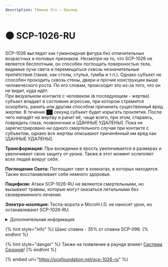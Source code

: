 ```yaml
---
description: Тёмное Эго – Евклид
---
```


# ⚫ SCP-1026-RU

SCP-1026 выглядит как гуманоидная фигура без отличительных возрастных и половых признаков. Несмотря на то, что SCP-1026 не является бесплотным, он способен поглощать поверхностью тела, видимые лучи света и перемещаться сквозь незначительные препятствия (такие, как столы, стулья, тумбы и т.п.). Однако субъект не способен проходить сквозь стены, двери и прочие конструкции выше человеческого роста. По его словам, происходит это из-за того, что он не видит, куда идёт.\
При визуальном контакте с человеком (в последующем - жертва) субъект впадает в состояние агрессии, при котором стремится оскорбить, ранить или другим способом причинить существенный вред жертве. В течение ██ секунд субъект будет изрыгать проклятия. После чего нападёт на жертву и ранит её, чаще всего, при этом, стараясь, повредить глаза, позвоночник и \[ДАННЫЕ УДАЛЕНЫ]. Пока не зарегистрировано ни одного смертельного случая при контакте с субъектом, однако все жертвы описывают причинённый им вред как \[ДАННЫЕ УДАЛЕНЫ].

**Трансформация:** При вхождении в ярость увеличивается в размерах и увеличивает свою защиту от урона. Также в этот момент ослепляет всех людей вокруг себя.

**Поглощение Света:** Поглощает свет в комнатах, в которых находится. Также восстанавливает себе немного здоровья.

**Пацифизм:** Атаки SCP-1026-RU не являются смертельными, но вызывают травмы, которые могут оказаться летальными без своевременного лечения.

**Электро-изоляция:** Тесла-ворота и MicroH.I.D. не наносят урон, но останавливают SCP-1026-RU.

<details>

<summary>Дополнительная информация</summary>

* **Класс**: SCP-096
* **Роль в команде**: Саппорт

</details>

{% hint style="info" %}
Шанс спавна - 35% от спавна SCP-096.
{% endhint %}

{% hint style="danger" %}
Также на появление в раунде влияет [Система Сезонов](../../server-systems/seasons-system.md)!
{% endhint %}

{% embed url="https://scpfoundation.net/scp-1026-ru" %}
